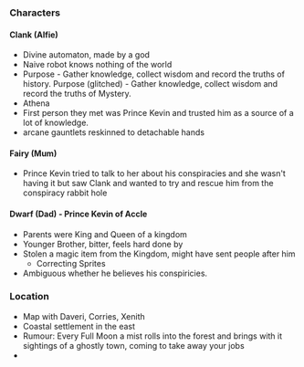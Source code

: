 ### Characters

#### Clank (Alfie)

- Divine automaton, made by a god
- Naive robot knows nothing of the world
- Purpose - Gather knowledge, collect wisdom and record the truths of history.
  Purpose (glitched) - Gather knowledge, collect wisdom and record the truths of Mystery. 
- Athena
- First person they met was Prince Kevin and trusted him as a source of a lot of knowledge.
- arcane gauntlets reskinned to detachable hands

#### Fairy (Mum)

- Prince Kevin tried to talk to her about his conspiracies and she wasn't having it but saw Clank and wanted to try and rescue him from the conspiracy rabbit hole 

#### Dwarf (Dad) - Prince Kevin of Accle

- Parents were King and Queen of a kingdom
- Younger Brother, bitter, feels hard done by
- Stolen a magic item from the Kingdom, might have sent people after him
	- Correcting Sprites
- Ambiguous whether he believes his conspiricies.

### Location

- Map with Daveri, Corries, Xenith
- Coastal settlement in the east
- Rumour: Every Full Moon a mist rolls into the forest and brings with it sightings of a ghostly town, coming to take away your jobs
- 